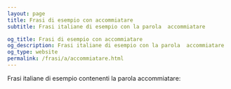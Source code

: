 ```yaml
---
layout: page
title: Frasi di esempio con accommiatare 
subtitle: Frasi italiane di esempio con la parola  accommiatare

og_title: Frasi di esempio con accommiatare 
og_description: Frasi italiane di esempio con la parola  accommiatare
og_type: website
permalink: /frasi/a/accommiatare.html
---
```


Frasi italiane di esempio contenenti la parola accommiatare:


